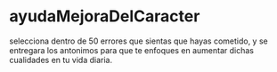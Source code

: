 # ayudaMejoraDelCaracter
selecciona dentro de 50 errores que sientas que hayas cometido, y se entregara los antonimos para que te enfoques en aumentar dichas cualidades en tu vida diaria.
